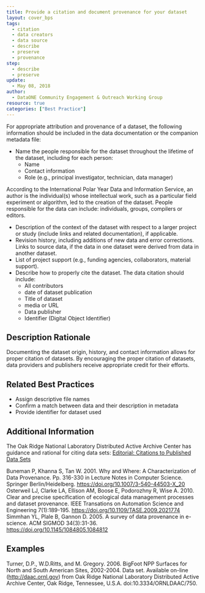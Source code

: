 ```yaml
---
title: Provide a citation and document provenance for your dataset
layout: cover_bps
tags:
  - citation
  - data creators
  - data source
  - describe
  - preserve
  - provenance
step:
  - describe
  - preserve
update:
  - May 08, 2018
author:
  - DataONE Community Engagement & Outreach Working Group
resource: true
categories: ["Best Practice"]
---
```




For appropriate attribution and provenance of a dataset, the following
information should be included in the data documentation or the companion
metadata file:

- Name the people responsible for the dataset throughout the lifetime of the dataset, including for each person:
  - Name
  - Contact information
  - Role (e.g., principal investigator, technician, data manager)

According to the International Polar Year Data and Information Service, an
author is the individual(s) whose intellectual work, such as a particular field
experiment or algorithm, led to the creation of the dataset. People responsible
for the data can include: individuals, groups, compilers or editors.

- Description of the context of the dataset with respect to a larger project or
study (include links and related documentation), if applicable.
- Revision history, including additions of new data and error corrections. Links to source
data, if the data in one dataset were derived from data in another dataset.
- List of project support (e.g., funding agencies, collaborators, material support).
- Describe how to properly cite the dataset. The data citation should include:
  - All contributors
  - date of dataset publication
  - Title of dataset
  - media or URL
  - Data publisher
  - Identifier (Digital Object Identifier)

## Description Rationale

Documenting the dataset origin, history, and contact information allows for
proper citation of datasets. By encouraging the proper citation of datasets,
data providers and publishers receive appropriate credit for their efforts.

## Related Best Practices

- Assign descriptive file names
- Confirm a match between data and their description in metadata
- Provide identifier for dataset used

## Additional Information

The Oak Ridge National Laboratory Distributed Active Archive Center has guidance and rational for citing data sets:
[Editorial: Citations to Published Data Sets](http://daac.ornl.gov/ornl_daac_citations_200812.pdf)

Buneman P, Khanna S, Tan W. 2001. Why and Where: A Characterization of Data Provenance. Pp. 316-330 in Lecture Notes in Computer Science. Springer Berlin/Heidelberg. https://doi.org/10.1007/3-540-44503-X_20  
Osterweil LJ, Clarke LA, Ellison AM, Boose E, Podorozhny R, Wise A. 2010. Clear and precise specification of ecological data management processes and dataset provenance. IEEE Transations on Automation Science and Engineering 7(1):189-195. https://doi.org/10.1109/TASE.2009.2021774  
Simmhan YL, Plale B, Gannon D. 2005. A survey of data provenance in e-science. ACM SIGMOD 34(3):31-36. https://doi.org/10.1145/1084805.1084812  

## Examples

Turner, D.P., W.D.Ritts, and M. Gregory. 2006. BigFoot NPP Surfaces for North
and South American Sites, 2002-2004. Data set. Available on-line
(http://daac.ornl.gov) from Oak Ridge National Laboratory Distributed Active
Archive Center, Oak Ridge, Tennessee, U.S.A. doi:10.3334/ORNLDAAC/750.
